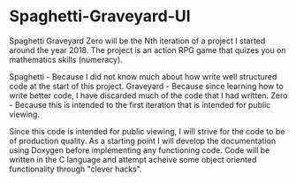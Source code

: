 # Spaghetti-Graveyard-UI

Spaghetti Graveyard Zero will be the Nth iteration of a project I started around the year 2018.
The project is an action RPG game that quizes you on mathematics skills (numeracy).

Spaghetti - Because I did not know much about how write well structured code at the start of this project.
Graveyard - Because since learning how to write better code, I have discarded much of the code that I had written.
Zero      - Because this is intended to the first iteration that is intended for public viewing.


Since this code is intended for public viewing, I will strive for the code to be of production quality.
As a starting point I will develop the documentation using Doxygen before implementing any functioning code.
Code will be written in the C language and attempt acheive some object oriented functionality through "clever hacks".
